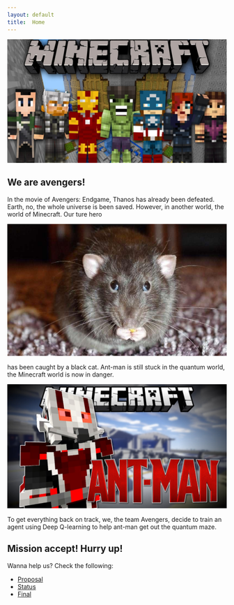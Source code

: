 ```yaml
---
layout: default
title:  Home
---
```


![alt text](mine_avengers.jpg)

## We are avengers!

In the movie of Avengers: Endgame, Thanos has already been defeated. Earth, no, the whole universe is been saved. However, in another world, the world of Minecraft. Our ture hero

![alt text](https://github.com/kexuejia911/avengers/blob/master/docs/mouse.jpg)

has been caught by a black cat. Ant-man is still stuck in the quantum world, the Minecraft world is now in danger. 

![alt text](https://github.com/kexuejia911/avengers/blob/master/docs/ant_man.jpg)


To get everything back on track, we, the team Avengers, decide to train an agent using Deep Q-learning to help ant-man get out the quantum maze.

## Mission accept! Hurry up! 


Wanna help us? Check the following:

- [Proposal](https://github.com/kexuejia911/Avengers/blob/master/docs/proposal.md)
- [Status](https://github.com/kexuejia911/Avengers/blob/master/docs/status.md)
- [Final](https://github.com/kexuejia911/Avengers/blob/master/docs/final.md)




[quickref]: https://stevendesora.wix.com/avengers
